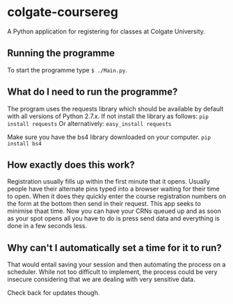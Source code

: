 # colgate-coursereg
A Python application for registering for classes at Colgate University.

## Running the programme
To start the programme type `$ ./Main.py`.

## What do I need to run the programme?
The program uses the requests library which should be available by default with all versions of Python 2.7.x. If not install the library as follows:
`pip install requests`
Or alternatively:
`easy_install requests`

Make sure you have the bs4 library downloaded on your computer.
`pip install bs4`

## How exactly does this work?
Registration usually fills up within the first minute that it opens. Usually people have their alternate pins typed into a browser waiting for their time to open. When it does they quickly enter the course registration numbers on the form  at the bottom then send in their request. This app seeks to minimise thaat time. Now you can have your CRNs queued  up and as soon as your spot opens all you have to do is press send data and everything is done in a few seconds less.

## Why can't I automatically set a time for it to run?
That would entail saving your session and then automating the process on a scheduler. While not too difficult to implement, the process could be very insecure considering that we are dealing with very sensitive data.

Check back for updates though.
